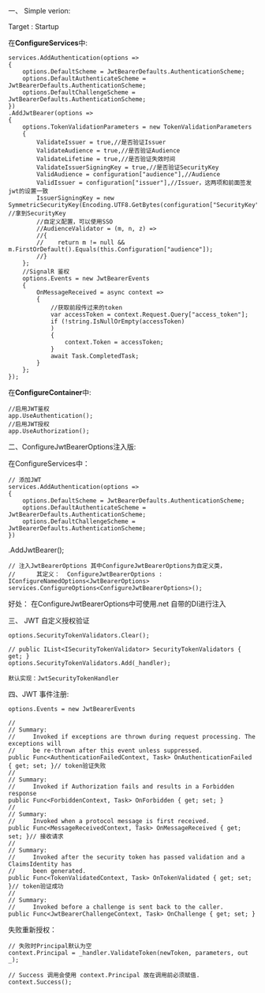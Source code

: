 
一、 Simple verion:

 Target : Startup

 在**ConfigureServices**中:

	services.AddAuthentication(options =>
    {
        options.DefaultScheme = JwtBearerDefaults.AuthenticationScheme;
        options.DefaultAuthenticateScheme = JwtBearerDefaults.AuthenticationScheme;
        options.DefaultChallengeScheme = JwtBearerDefaults.AuthenticationScheme;
    })
    .AddJwtBearer(options =>
    {
        options.TokenValidationParameters = new TokenValidationParameters
        {
            ValidateIssuer = true,//是否验证Issuer
            ValidateAudience = true,//是否验证Audience
            ValidateLifetime = true,//是否验证失效时间
            ValidateIssuerSigningKey = true,//是否验证SecurityKey
            ValidAudience = configuration["audience"],//Audience
            ValidIssuer = configuration["issuer"],//Issuer，这两项和前面签发jwt的设置一致
            IssuerSigningKey = new SymmetricSecurityKey(Encoding.UTF8.GetBytes(configuration["SecurityKey"])), //拿到SecurityKey
            //自定义配置，可以使用SSO
            //AudienceValidator = (m, n, z) =>
            //{
            //    return m != null && m.FirstOrDefault().Equals(this.Configuration["audience"]);
            //}
        };
        //SignalR 鉴权
        options.Events = new JwtBearerEvents
        {
            OnMessageReceived = async context =>
            {
                //获取前段传过来的token
                var accessToken = context.Request.Query["access_token"];
                if (!string.IsNullOrEmpty(accessToken)
                )
                {
                    context.Token = accessToken;
                }
                await Task.CompletedTask;
            }
        };
    });

 在**ConfigureContainer**中:

	//启用JWT鉴权
    app.UseAuthentication();
    //启用JWT授权
    app.UseAuthorization();

二、ConfigureJwtBearerOptions注入版:

 在ConfigureServices中：

	// 添加JWT
	services.AddAuthentication(options =>
    {
        options.DefaultScheme = JwtBearerDefaults.AuthenticationScheme;
        options.DefaultAuthenticateScheme = JwtBearerDefaults.AuthenticationScheme;
        options.DefaultChallengeScheme = JwtBearerDefaults.AuthenticationScheme;
    })
   .AddJwtBearer();

	// 注入JwtBearerOptions 其中ConfigureJwtBearerOptions为自定义类，
    //		其定义：  ConfigureJwtBearerOptions : IConfigureNamedOptions<JwtBearerOptions>
    services.ConfigureOptions<ConfigureJwtBearerOptions>();

 好处： 在ConfigureJwtBearerOptions中可使用.net 自带的DI进行注入

三、 JWT 自定义授权验证

	
    options.SecurityTokenValidators.Clear();

	// public IList<ISecurityTokenValidator> SecurityTokenValidators { get; }
    options.SecurityTokenValidators.Add(_handler);

	默认实现：JwtSecurityTokenHandler

四、JWT 事件注册:

	options.Events = new JwtBearerEvents

	//
    // Summary:
    //     Invoked if exceptions are thrown during request processing. The exceptions will
    //     be re-thrown after this event unless suppressed.
    public Func<AuthenticationFailedContext, Task> OnAuthenticationFailed { get; set; }// token验证失败
    //
    // Summary:
    //     Invoked if Authorization fails and results in a Forbidden response
    public Func<ForbiddenContext, Task> OnForbidden { get; set; }
    //
    // Summary:
    //     Invoked when a protocol message is first received.
    public Func<MessageReceivedContext, Task> OnMessageReceived { get; set; }// 接收请求
    //
    // Summary:
    //     Invoked after the security token has passed validation and a ClaimsIdentity has
    //     been generated.
    public Func<TokenValidatedContext, Task> OnTokenValidated { get; set; }// token验证成功
    //
    // Summary:
    //     Invoked before a challenge is sent back to the caller.
    public Func<JwtBearerChallengeContext, Task> OnChallenge { get; set; }


  失败重新授权：

	// 失败时Principal默认为空
	context.Principal = _handler.ValidateToken(newToken, parameters, out _);

	// Success 调用会使用 context.Principal 故在调用前必须赋值.
    context.Success();